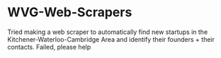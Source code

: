 # WVG-Web-Scrapers
Tried making a web scraper to automatically find new startups in the Kitchener-Waterloo-Cambridge Area and identify their founders + their contacts. Failed, please help
